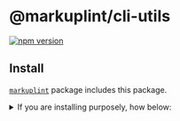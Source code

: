 # @markuplint/cli-utils

[![npm version](https://badge.fury.io/js/%40markuplint%2Fcli-utils.svg)](https://www.npmjs.com/package/@markuplint/cli-utils)

## Install

[`markuplint`](https://www.npmjs.com/package/markuplint) package includes this package.

<details>
<summary>If you are installing purposely, how below:</summary>

```shell
$ npm install @markuplint/cli-utils
```

</details>
